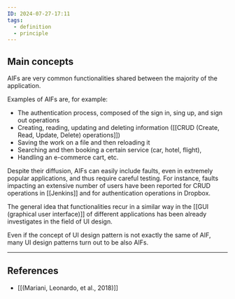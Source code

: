 ```yaml
---
ID: 2024-07-27-17:11
tags:
  - definition
  - principle
---
```

## Main concepts

AIFs are very common functionalities shared between the majority of the application.

Examples of AIFs are, for example:
- The authentication process, composed of the sign in, sing up, and sign out operations
- Creating, reading, updating and deleting information ([[CRUD (Create, Read, Update, Delete) operations]])
- Saving the work on a file and then reloading it
- Searching and then booking a certain service (car, hotel, flight),
- Handling an e-commerce cart, etc.

Despite their diffusion, AIFs can easily include faults, even in extremely popular applications, and thus require careful testing.
For instance, faults impacting an extensive number of users have been reported for CRUD operations in [[Jenkins]] and for authentication operations in Dropbox.

The general idea that functionalities recur in a similar way in the [[GUI (graphical user interface)]] of different applications has been already investigates in the field of UI design. 

Even if the concept of UI design pattern is not exactly the same of AIF, many UI design patterns turn out to be also AIFs. 

---
## References
- [[(Mariani, Leonardo, et al., 2018)]]

